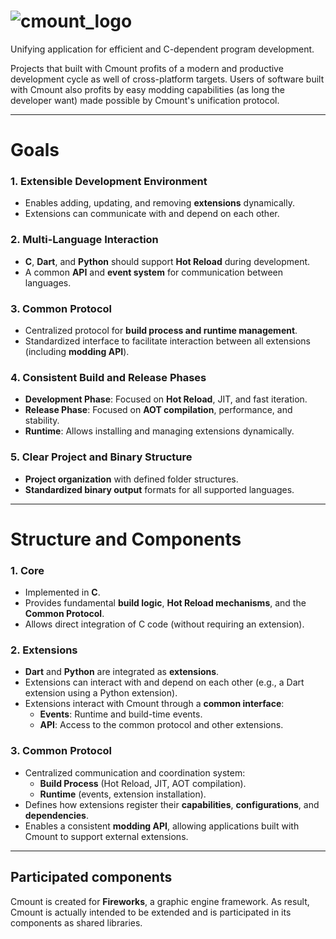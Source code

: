 # ![cmount_logo](.github/images/cmount.png)
Unifying application for efficient and C-dependent 
program development.

Projects that built with Cmount profits of a modern and productive
development cycle as well of cross-platform targets. 
Users of software built with Cmount also profits by easy modding capabilities 
(as long the developer want) made possible by Cmount's unification protocol.

---
# Goals

### 1. Extensible Development Environment
- Enables adding, updating, and removing **extensions** dynamically.
- Extensions can communicate with and depend on each other.

### 2. Multi-Language Interaction
- **C**, **Dart**, and **Python** should support **Hot Reload** during development.
- A common **API** and **event system** for communication between languages.

### 3. Common Protocol
- Centralized protocol for **build process and runtime management**.
- Standardized interface to facilitate interaction between all extensions (including **modding API**).

### 4. Consistent Build and Release Phases
- **Development Phase**: Focused on **Hot Reload**, JIT, and fast iteration.
- **Release Phase**: Focused on **AOT compilation**, performance, and stability.
- **Runtime**: Allows installing and managing extensions dynamically.

### 5. Clear Project and Binary Structure
- **Project organization** with defined folder structures.
- **Standardized binary output** formats for all supported languages.
---
# Structure and Components
### 1. Core
- Implemented in **C**.
- Provides fundamental **build logic**, **Hot Reload mechanisms**, and the **Common Protocol**.
- Allows direct integration of C code (without requiring an extension).

### 2. Extensions
- **Dart** and **Python** are integrated as **extensions**.
- Extensions can interact with and depend on each other (e.g., a Dart extension using a Python extension).
- Extensions interact with Cmount through a **common interface**:
    - **Events**: Runtime and build-time events.
    - **API**: Access to the common protocol and other extensions.

### 3. Common Protocol
- Centralized communication and coordination system:
    - **Build Process** (Hot Reload, JIT, AOT compilation).
    - **Runtime** (events, extension installation).
- Defines how extensions register their **capabilities**, **configurations**, and **dependencies**.
- Enables a consistent **modding API**, allowing applications built with Cmount to support external extensions.

---

## Participated components
Cmount is created for **Fireworks**, a graphic engine framework.
As result, Cmount is actually intended to be extended and is participated
in its components as shared libraries.
